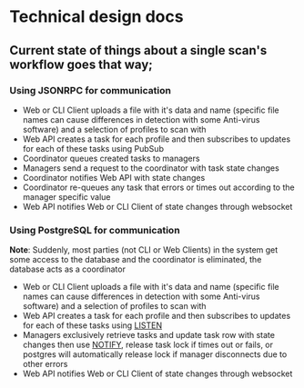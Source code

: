 # Technical design docs

## Current state of things about a single scan's workflow goes that way;

### Using JSONRPC for communication

* Web or CLI Client uploads a file with it's data and name (specific file names can cause differences in detection with some Anti-virus software) and a selection of profiles to scan with
* Web API creates a task for each profile and then subscribes to updates for each of these tasks using PubSub
* Coordinator queues created tasks to managers
* Managers send a request to the coordinator with task state changes
* Coordinator notifies Web API with state changes
* Coordinator re-queues any task that errors or times out according to the manager specific value
* Web API notifies Web or CLI Client of state changes through websocket

### Using PostgreSQL for communication

**Note**: Suddenly, most parties (not CLI or Web Clients) in the system get some access to the database and the coordinator is eliminated, the database acts as a coordinator

* Web or CLI Client uploads a file with it's data and name (specific file names can cause differences in detection with some Anti-virus software) and a selection of profiles to scan with
* Web API creates a task for each profile and then subscribes to updates for each of these tasks using [LISTEN](https://www.postgresql.org/docs/11/sql-listen.html)
* Managers exclusively retrieve tasks and update task row with state changes then use [NOTIFY](https://www.postgresql.org/docs/11/sql-notify.html), release task lock if times out or fails, or postgres will automatically release lock if manager disconnects due to other errors
* Web API notifies Web or CLI Client of state changes through websocket